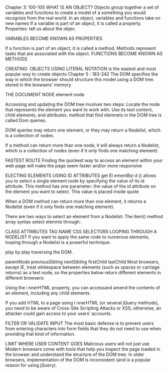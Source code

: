 Chapter 3: 100-105
WHAT IS AN OBJECT?
Objects group together a set of variables and functions to create a model of a something you would recognize from the real world. In an object, variables and functions take on new names
If a variable is part of an object, it is called a property. Properties: tell us about the objec.

VARIABLES BECOME KNOWN AS PROPERTIES

If a function is part of an object, it is called a method. Methods represent tasks that are associated with the object.
FUNCTIONS BECOME KNOWN AS METHODS

CREATING· OBJECTS USING LITERAL NOTATION
is the easiest and most popular way to create objects
Chapter 5 : 183-242
The DOM specifies the way in which the browser should structure this model using a DOM tree. stored in the browsers’ memory

THE DOCUMENT NODE
element node

Accessing and updating the DOM tree involves two steps:
Locate the node that represents the element you want to work with.
Use its text content, child elements, and attributes.
method that find elemnets in the DOM tree is called Dom queries.

DOM queries may return one element, or they may return a Nodelist, which is a collection of nodes.

If a method can return more than one node, it will always return a Nodelist, which is a collection of nodes (even if it only finds one matching element)

FASTEST ROUTE Finding the quickest way to access an element within your web page will make the page seem faster and/or more responsive

ELECTING ELEMENTS USING ID ATTRIBUTES get El ementByi d () allows you to select a single element node by specifying the value of its id attribute. This method has one parameter: the value of the id attribute on the element you want to select. This value is placed inside quote

When a DOM method can return more than one element, it returns a Nodelist (even if it only finds one matching element).

There are two ways to select an element from a Nodelist:
The item() method
array syntax
select elemnts through:

CLASS ATTRIBUTES
TAG NAME
CSS SELECTORS
LOOPING THROUGH A NODELIST If you want to apply the same code to numerous elements, looping through a Nodelist is a powerful technique.

play by play
traversing the DOM.

parentNode
previousSibling
nextSibling
firstChild
lastChild
Most browsers, except IE, treat whitespace between elements (such as spaces or carriage returns) as a text node, so the properties below return different elements in different browsers:

Using the i nnerHTML property, you can accessand amend the contents of an element, including any child elements.

If you add HTML to a page using i nnerHTML (or several jQuery methods), you need to be aware of Cross-Site Scripting Attacks or XSS; otherwise, an attacker could gain access to your users’ accounts.

FILTER OR VALIDATE INPUT The most basic defense is to prevent users from entering characters into form fields that they do not need to use when providing that kind of information.

LIMIT WHERE USER CONTENT GOES Malicious users will not just use
Modern browsers come with tools that help you inspect the page loaded in the browser and understand the structure of the DOM tree. In older browsers, implementation of the DOM is inconsistent (and is a popular reason for using jQuery).